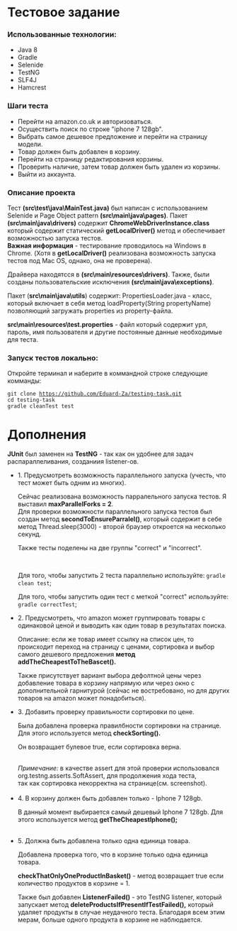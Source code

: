 # Тестовое задание

<h3>Использованные технологии:</h3>
<ul>
<li>Java 8</li>
<li>Gradle</li>
<li>Selenide</li>
<li>TestNG</li>
<li>SLF4J</li>
<li>Hamcrest</li>
</ul>

<h3>Шаги теста</h3>
<ul>
<li>Перейти на amazon.co.uk и авторизоваться.</li>
<li>Осуществить поиск по строке "iphone 7 128gb".</li>
<li>Выбрать самое дешевое предложение и перейти на страницу модели.</li>
<li>Товар должен быть добавлен в корзину.</li>
<li>Перейти на страницу редактирования корзины.</li>
<li>Проверить наличие, затем товар должен быть удален из корзины.</li>
<li>Выйти из аккаунта.</li>
</ul>
<h3>Описание проекта</h3>

Тест <b>(src\test\java\MainTest.java)</b> был написан с использованием Selenide и Page Object pattern <b>(src\main\java\pages)</b>.
Пакет <b>(src\main\java\drivers)</b> содержит <b>ChromeWebDriverInstance.class</b> который содержит статический <b>getLocalDriver()</b> метод и обеспечивает возможностью запуска тестов.</br>
<b>Важная информация</b> - тестирование проводилось на Windows в Chrome. (Хотя в <b>getLocalDriver()</b> реализована возможность запуска тестов под Mac OS, однако, она не проверена).</br>

Драйвера находятсся в <b>(src\main\resources\drivers)</b>.
Также, были созданы пользовательские исключения <b>(src\main\java\exceptions)</b>.

Пакет (<b>src\main\java\utils</b>) содержит: PropertiesLoader.java - класс, который включает в себя метод loadProperty(String propertyName) позволяющий загружать properties из property-файла.

<b>src\main\resources\test.properties</b> - файл который содержит урл, пароль, имя пользователя и другие постоянные данные необходимые для теста.

<h3>Запуск тестов локально:</h3>

Откройте терминал и наберите в коммандной строке следующие комманды:

<code>git clone https://github.com/Eduard-Za/testing-task.git</code></br>
<code>cd testing-task</code></br>
<code>gradle cleanTest test</code>



# Дополнения

<b>JUnit</b> был заменен на <b>TestNG</b> - так как он удобнее для задач распараллеливания, созданиия listener-ов.

<ul>
<li>1. Предусмотреть возможность параллельного запуска (учесть, что тест может быть одним из многих).</br>
<p>Сейчас реализована возможность парралельного запуска тестов. Я выставил <b>maxParallelForks = 2</b>.</br>
Для проверки возможности параллельного запуска тестов был создан метод <b>secondToEnsureParralel()</b>, который 
содержит в себе метод Thread.sleep(3000) - второй браузер откроется на несколько секунд.</p>
<p>Также тесты поделены на две группы "correct" и "incorrect".</p></br>
<p>Для того, чтобы запустить 2 теста параллельно используйте: <code>gradle clean test</code>; </br>
<p>Для того, чтобы запустить один тест с меткой "correct" используйте: <code>gradle correctTest</code>;
</li>


<li>2. Предусмотреть, что amazon может группировать товары с одинаковой ценой и выводить как один товар в результатах поиска.
<p> Описание: если же товар имеет ссылку на список цен, то происходит переход на страницу с ценами, сортировка и выбор самого дешевого предложения <b>метод addTheCheapestToTheBascet().</b></p></li>
<p>Также присутствует вариант выбора дефолтной цены через добавление товара в корзину напрямую или
через окно с дополнительной гарнитурой (сейчас не востребовано, но для других товаров на amazon может понадобиться).</p>

<li>3. Добавить проверку правильности сортировки по цене.</br>
<p>Была добавлена проверка правилбности сортировки на странице. Для этого используется метод <b>checkSorting().</b></br>
<p>Он возвращает булевое true, если сортировка верна.</p></br>
<i>Примечание:</i> в качестве assert для этой проверки использовался org.testng.asserts.SoftAssert, для продолжения хода теста,</br>
так как сортировка некорректна на странице(см. screenshot).</li></br>



<li>4. В корзину должен быть добавлен только - Iphone 7 128gb.
<p>В данный момент выбирается самый дешевый Iphone 7 128gb.
Для этого используется метод <b>getTheCheapestIphone();</b></p></li></br>
<li>5. Должна быть добавлена только одна единица товара.
<p>Добавлена проверка того, что в корзине только одна единица товара.</p> 
<b>checkThatOnlyOneProductInBasket()</b> - метод возвращает true если количество продуктов в корзине = 1.
<p>Также был добавлен <b>ListenerFailed()</b> - это TestNG listener, который запускает метод 
<b>deleteProductsIfPresentIfTestFailed(),</b> который удаляет продукты в случае неудачного теста. Благодаря всем этим мерам, больше одного продукта в корзине не наблюдается.</p></li>
</ul>
